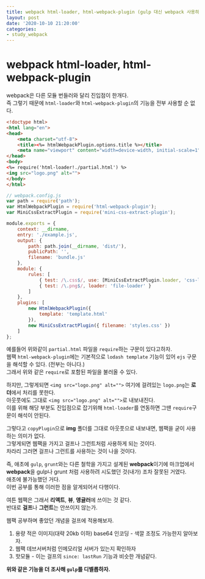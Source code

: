 ```yaml
---
title: webpack html-loader, html-webpack-plugin (gulp 대신 webpack 사용하려고 진행했던 공부)
layout: post
date: '2020-10-10 21:20:00'
categories:
- study_webpack
---
```


# webpack html-loader, html-webpack-plugin

webpack은 다른 모듈 번들러와 달리 진입점이 한개다.  
즉 그렇기 때문에 `html-loader`와 `html-webpack-plugin`의 기능을 전부 사용할 순 없다.

```html
<!doctype html>
<html lang="en">
<head>
    <meta charset="utf-8">
    <title><%= htmlWebpackPlugin.options.title %></title>
    <meta name="viewport" content="width=device-width, initial-scale=1">
</head>
<body>
<%= require('html-loader!./partial.html') %>
<img src="logo.png" alt="">
</body>
</html>
```

```javascript
// webpack.config.js
var path = require('path');
var HtmlWebpackPlugin = require('html-webpack-plugin');
var MiniCssExtractPlugin = require('mini-css-extract-plugin');

module.exports = {
    context: __dirname,
    entry: './example.js',
    output: {
        path: path.join(__dirname, 'dist/'),
        publicPath: '',
        filename: 'bundle.js'
    },
    module: {
        rules: [
            { test: /\.css$/, use: [MiniCssExtractPlugin.loader, 'css-loader'] },
            { test: /\.png$/, loader: 'file-loader' }
        ]
    },
    plugins: [
        new HtmlWebpackPlugin({
            template: 'template.html'
        }),
        new MiniCssExtractPlugin({ filename: 'styles.css' })
    ]
};
```

예를들어 위와같이 `partial.html` 파일을 `require`하는 구문이 있다고하자.  
웹팩 `html-webpack-plugin`에는 기본적으로 `lodash template` 기능이 있어 `ejs` 구문을 해석할 수 있다. (전부는 아니다.)  
그래서 위와 같은 `require`로 포함된 파일을 불러올 수 있다.

하지만, 그렇게되면 `<img src="logo.png" alt="">` 여기에 걸려있는 `logo.png`는 **로더**에서 처리를 못한다.  
아웃풋에도 그대로 `<img src="logo.png" alt="">`로 내보내진다.  
이를 위해 해당 부분도 진입점으로 잡기위해 `html-loader`를 연동하면 그땐 `require`구문이 해석이 안된다.  

그렇다고 `copyPlugin`으로 **img** 폴더를 그대로 아웃풋으로 내보내면, 웹팩을 굳이 사용하는 의미가 없다.  
그렇게되면 웹팩을 가지고 걸프나 그런트처럼 사용하게 되는 것이다.  
차라리 그러면 걸프나 그런트를 사용하는 것이 나을 것이다.

즉, 애초에 `gulp`, `grunt`와는 다른 철학을 가지고 설계된 **webpack**이기에 마크업에서 **webpack**을 gulp나 grunt 처럼 사용하려 시도했던 것(내가) 조차 잘못된 거였다.  
애초에 불가능했던 거다.  
이번 공부를 통해 이러한 점을 알게되어서 다행이다.  

여튼 웹팩은 그래서 **리액트**, **뷰**, **앵귤러**에 쓰이는 것 같다.  
반대로 **걸프**나 **그런트**는 안쓰이지 않는가.

웹팩 공부하며 좋았던 개념을 걸프에 적용해보자.

1. 용량 적은 이미지(대략 20kb 이하) base64 인코딩 - 색깔 조정도 가능한지 알아보자.
2. 웹팩 데브서버처럼 인메모리얼 서버가 있는지 확인하자
3. 핫모듈 - 이는 걸프의 `since: lastRun` 기능과 비슷한 개념같다.

**위와 같은 기능을 더 조사해 `gulp`를 디벨롭하자.**